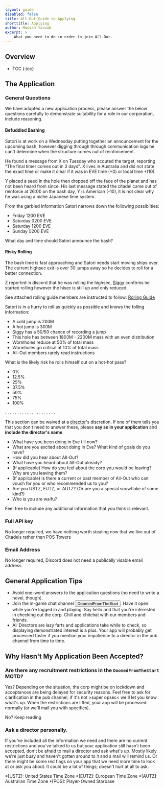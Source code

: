 ```yaml
---
layout: guide
disabled: false
title: All-Out Guide to Applying
shorttitle: Applying
author: Mussah Yacoub
excerpt: >
    What you need to do in order to join All-Out.
---
```


## Overview

* TOC
{:toc}

## The Application

### General Questions

We have adopted a new application process, please answer the below questions carefully to demonstrate suitability for a role in our corporation, include reasoning.

#### Befuddled Bashing

Satori is at work on a Wednesday putting together an announcement for the upcoming bash, however digging through through communication logs he can't determine when the structure comes out of reinforcement.

He found a message from X on Tuesday who scouted the target, reporting "The final timer comes out in 3 days".
X lives in Australia and did not state the exact time or make it clear if it was in EVE time (+0) or local time +(10).

Y placed a seed in the hole then dropped off the face of the planet and has not been heard from since.
His last message stated the citadel came out of reinforce at 26:00 on the bash day, Y is American (-10), it is not clear why he was using a niche Japanese time system.

From the garbled information Satori narrows down the following possibilties:

* Friday 1200 EVE
* Saturday 0200 EVE
* Saturday 1200 EVE
* Sunday 0200 EVE

What day and time should Satori announce the bash?

#### Risky Rolling
The bash time is fast approaching and Satori needs start moving ships over. The current highsec exit is over 30 jumps away so he decides to roll for a better connection.

Z reported in discord that he was rolling the highsec, [Siggy](https://all-out.github.io/guides/siggy/) confirms he started rolling however the hisec is still up and only reduced.

See attached rolling guide members are instructed to follow: [Rolling Guide](https://all-out.github.io/guides/rolling-wormholes/) 

Satori is in a hurry to roll as quickly as possible and knows the folling information:

* A cold jump is 200M
* A hot jump is 300M
* Siggy has a 50/50 chance of recording a jump
* This hole has between 1800M - 2200M mass with an even distribution
* Wormholes reduce at 50% of total mass
* Wormholes go critical at 10% of total mass
* All-Out members rarely read instructions

What is the likely risk he rolls himself out on a hot-hot pass?

* 0%
* 12.5%
* 25%
* 37.5%
* 50%
* 75%
* 100%

.
.
.
.
.
.
.
.
.
.
.
.
.
.
.
.
.
.
.
.
.

This section can be waived at a [director](http://all-out.github.io/guides/people/#directors)'s discretion.  If one of them tells you that you don't need to answer these, please **say so in your application** and **include the director's name**.

- What have you been doing in Eve till now?
- What are you excited about doing in Eve?  What kind of goals do you have?
- How did you hear about All-Out?
- What have you heard about All-Out already?
- (If applicable) How do you feel about the corp you would be leaving? Why are you leaving them?
- (If applicable) Is there a current or past member of All-Out who can vouch for you or who recommended us to you?
- Are you USTZ, EUTZ, or AUTZ?  (Or are you a special snowflake of some kind?)
- Who is you are waifu?

Feel free to include any additional information that you think is relevant.

### Full API key

No longer required, we have nothing worth stealing now that we live out of Citadels rather than POS Towers

### Email Address

No longer required, Discord does not need a publically visable email address.


## General Application Tips

- Avoid one-word answers to the application questions (no need to write a novel, though).
- Join the in-game chat channel <button class="btn btn-primary btn-xs" type="button" title="Click button in in-game browser to join channel" onclick="CCPEVE.joinChannel('DoomedFromTheStart')">DoomedFromTheStart</button>.  Have it open while you're logged in and playing.  Say hello and that you're interested in checking out the corp.  Chill and chitchat with our members and friends.
- All Directors are lazy farts and applications take while to check, so displaying demonstrated interest is a plus.  Your app will probably get processed faster if you mention your impatience to a director in the pub channel from time to time.

## Why Hasn't My Application Been Accepted?

### Are there any recruitment restrictions in the `DoomedFromTheStart` MOTD?

Yes?  Depending on the situation, the corp might be on lockdown and acceptances are being delayed for security reasons.  Feel free to ask for clarification in the pub channel; if it's not >super opsec< we'll let you know what's up.  When the restrictions are lifted, your app will be processed normally (or we'll mail you with specifics).

No? Keep reading.

### Ask a director personally.

If you've included all the information we need and there are no current restrictions and you've talked to us but your application still hasn't been accepted, don't be afraid to mail a director and ask what's up.  Mostly likely we're just busy and haven't gotten around to it and a mail will remind us.  Or there might be some red flags on your app that we need more time to look at or ask you about.  It could be a lot of things; doesn't hurt at all to ask.

*[USTZ]: United States Time Zone
*[EUTZ]: European Time Zone
*[AUTZ]: Australian Time Zone
*[POS]: Player-Owned Starbase
